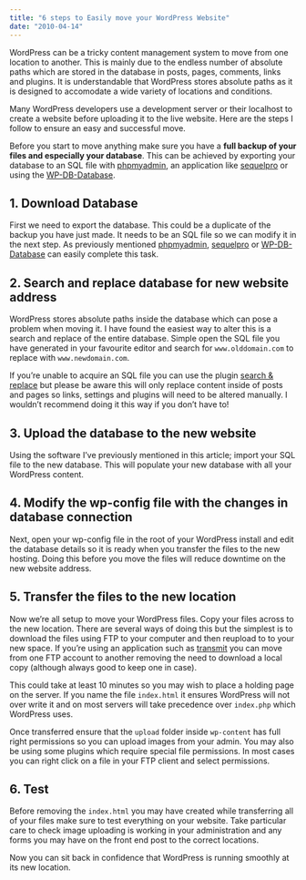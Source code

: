 ```yaml
---
title: "6 steps to Easily move your WordPress Website"
date: "2010-04-14"
---
```


WordPress can be a tricky content management system to move from one location to another. This is mainly due to the endless number of absolute paths which are stored in the database in posts, pages, comments, links and plugins. It is understandable that WordPress stores absolute paths as it is designed to accomodate a wide variety of locations and conditions.

Many WordPress developers use a development server or their localhost to create a website before uploading it to the live website. Here are the steps I follow to ensure an easy and successful move.

Before you start to move anything make sure you have a **full backup of your files and especially your database**. This can be achieved by exporting your database to an SQL file with [phpmyadmin](http://www.phpmyadmin.net/home`page/index.php), an application like [sequelpro](http://www.sequelpro.com/) or using the [WP-DB-Database](http://wordpress.org/extend/plugins/wp-db-backup/).

## 1. Download Database

First we need to export the database. This could be a duplicate of the backup you have just made. It needs to be an SQL file so we can modify it in the next step. As previously mentioned [phpmyadmin](http://www.phpmyadmin.net/), [sequelpro](http://www.sequelpro.com/) or [WP-DB-Database](http://wordpress.org/extend/plugins/wp-db-backup/) can easily complete this task.

## 2. Search and replace database for new website address

WordPress stores absolute paths inside the database which can pose a problem when moving it. I have found the easiest way to alter this is a search and replace of the entire database. Simple open the SQL file you have generated in your favourite editor and search for `www.olddomain.com` to replace with `www.newdomain.com`.

If you’re unable to acquire an SQL file you can use the plugin [search & replace](http://wordpress.org/extend/plugins/search-and-replace/) but please be aware this will only replace content inside of posts and pages so links, settings and plugins will need to be altered manually. I wouldn’t recommend doing it this way if you don’t have to!

## 3. Upload the database to the new website

Using the software I’ve previously mentioned in this article; import your SQL file to the new database. This will populate your new database with all your WordPress content.

## 4. Modify the wp-config file with the changes in database connection

Next, open your wp-config file in the root of your WordPress install and edit the database details so it is ready when you transfer the files to the new hosting. Doing this before you move the files will reduce downtime on the new website address.

## 5. Transfer the files to the new location

Now we’re all setup to move your WordPress files. Copy your files across to the new location. There are several ways of doing this but the simplest is to download the files using FTP to your computer and then reupload to to your new space. If you’re using an application such as [transmit](http://www.panic.com/transmit/) you can move from one FTP account to another removing the need to download a local copy (although always good to keep one in case).

This could take at least 10 minutes so you may wish to place a holding page on the server. If you name the file `index.html` it ensures WordPress will not over write it and on most servers will take precedence over `index.php` which WordPress uses.

Once transferred ensure that the `upload` folder inside `wp-content` has full right permissions so you can upload images from your admin. You may also be using some plugins which require special file permissions. In most cases you can right click on a file in your FTP client and select permissions.

## 6. Test

Before removing the `index.html` you may have created while transferring all of your files make sure to test everything on your website. Take particular care to check image uploading is working in your administration and any forms you may have on the front end post to the correct locations.

Now you can sit back in confidence that WordPress is running smoothly at its new location.